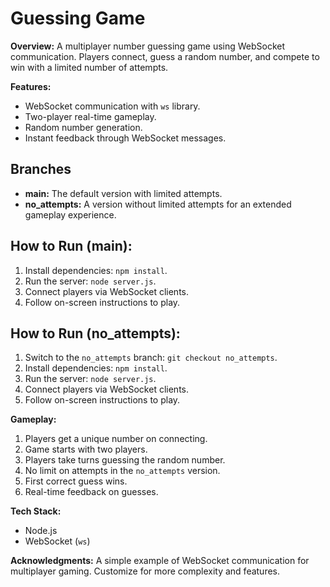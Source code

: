 #  Guessing Game

**Overview:**
A multiplayer number guessing game using WebSocket communication. Players connect, guess a random number, and compete to win with a limited number of attempts.

**Features:**
- WebSocket communication with `ws` library.
- Two-player real-time gameplay.
- Random number generation.
- Instant feedback through WebSocket messages.

## Branches

- **main:** The default version with limited attempts.
- **no_attempts:** A version without limited attempts for an extended gameplay experience.

## How to Run (main):

1. Install dependencies: `npm install`.
2. Run the server: `node server.js`.
3. Connect players via WebSocket clients.
4. Follow on-screen instructions to play.

## How to Run (no_attempts):

1. Switch to the `no_attempts` branch: `git checkout no_attempts`.
2. Install dependencies: `npm install`.
3. Run the server: `node server.js`.
4. Connect players via WebSocket clients.
5. Follow on-screen instructions to play.

**Gameplay:**
1. Players get a unique number on connecting.
2. Game starts with two players.
3. Players take turns guessing the random number.
4. No limit on attempts in the `no_attempts` version.
5. First correct guess wins.
6. Real-time feedback on guesses.

**Tech Stack:**
- Node.js
- WebSocket (`ws`)

**Acknowledgments:**
A simple example of WebSocket communication for multiplayer gaming. Customize for more complexity and features.

